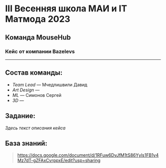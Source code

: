 # III Весенняя школа МАИ и IT Матмода 2023
## Команда MouseHub
### Кейс от компании Bazelevs
---
## Состав команды:

- *Team Lead* — Мчедлишвили Давид
- *Art Design* — 
- *ML* — Симонов Сергей
- *3D* — 

## Задание:

*Здесь текст описания кейса*

## База знаний:

> https://docs.google.com/document/d/1RFuw6DvJfM1tS86Yyls1FB1y4Mz7dT-gZFAxCvrppxE/edit?usp=sharing